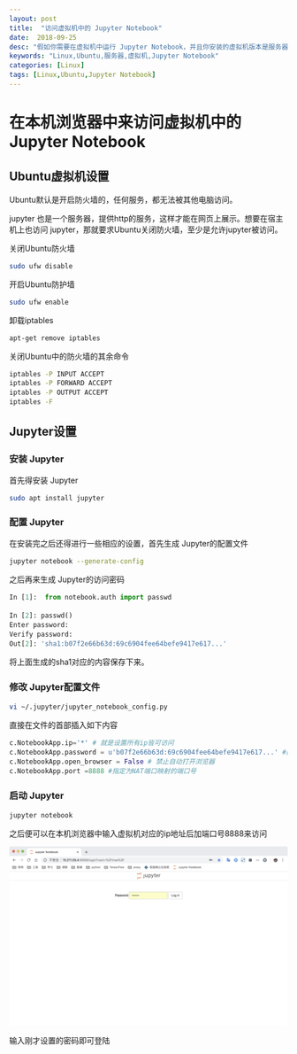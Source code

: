 ```yaml
---
layout: post
title:  "访问虚拟机中的 Jupyter Notebook"
date:  2018-09-25
desc: "假如你需要在虚拟机中运行 Jupyter Notebook，并且你安装的虚拟机版本是服务器版本的，那么这个教程应该能够帮助到你"
keywords: "Linux,Ubuntu,服务器,虚拟机,Jupyter Notebook"
categories: [Linux]
tags: [Linux,Ubuntu,Jupyter Notebook]
---
```


# 在本机浏览器中来访问虚拟机中的Jupyter Notebook

## Ubuntu虚拟机设置

Ubuntu默认是开启防火墙的，任何服务，都无法被其他电脑访问。

jupyter 也是一个服务器，提供http的服务，这样才能在网页上展示。想要在宿主机上也访问 jupyter，那就要求Ubuntu关闭防火墙，至少是允许jupyter被访问。

关闭Ubuntu防火墙

```bash
sudo ufw disable
```

开启Ubuntu防护墙

```bash
sudo ufw enable
```

卸载iptables

```bash
apt-get remove iptables
```

关闭Ubuntu中的防火墙的其余命令

```bash
iptables -P INPUT ACCEPT
iptables -P FORWARD ACCEPT
iptables -P OUTPUT ACCEPT
iptables -F
```

## Jupyter设置

### 安装 Jupyter

首先得安装 Jupyter

```bash
sudo apt install jupyter
```

### 配置 Jupyter

在安装完之后还得进行一些相应的设置，首先生成 Jupyter的配置文件

```bash
jupyter notebook --generate-config
```

之后再来生成 Jupyter的访问密码

```python
In [1]:  from notebook.auth import passwd

In [2]: passwd()
Enter password: 
Verify password: 
Out[2]: 'sha1:b07f2e66b63d:69c6904fee64befe9417e617...'
```

将上面生成的sha1对应的内容保存下来。

### 修改 Jupyter配置文件

```bash
vi ~/.jupyter/jupyter_notebook_config.py
```

直接在文件的首部插入如下内容

```python
c.NotebookApp.ip='*' # 就是设置所有ip皆可访问
c.NotebookApp.password = u'b07f2e66b63d:69c6904fee64befe9417e617...' #刚才复制的那个sha1密文
c.NotebookApp.open_browser = False # 禁止自动打开浏览器
c.NotebookApp.port =8888 #指定为NAT端口映射的端口号
```

### 启动 Jupyter

```bash
jupyter notebook
```

之后便可以在本机浏览器中输入虚拟机对应的ip地址后加端口号8888来访问

![jupyter](/assets/images/2018-09/08-jupyter.png)

输入刚才设置的密码即可登陆